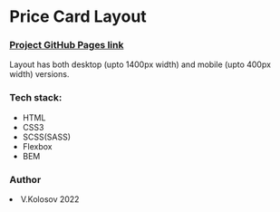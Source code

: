   <html>
    <h1>Price Card Layout</h2>
    <h3><a href="https://ichmen.github.io/foundation-layout/" target="_blank">Project GitHub Pages link </a></h3>
   <p> Layout has both desktop (upto 1400px width) and mobile (upto 400px width) versions.</p> 
<h3>Tech stack:</h3>
    <ul>
      <li>HTML</li>
      <li>CSS3</li>
      <li>SCSS(SASS)</li>
      <li>Flexbox</li>
      <li>BEM</li>
    </ul>
    <h3>Author</h3>
     <li> V.Kolosov 2022 </li>
  </html>

